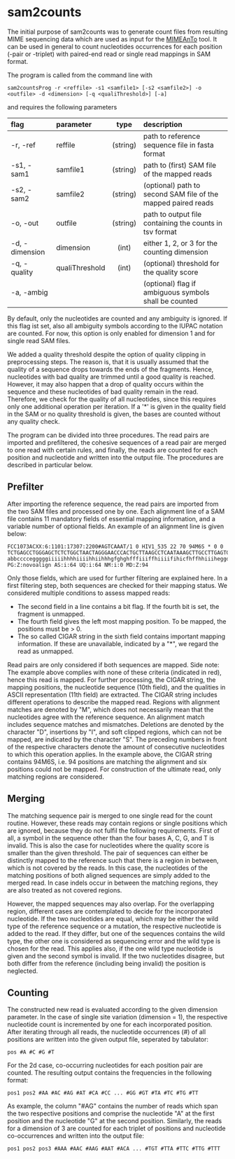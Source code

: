 # sam2counts

The initial purpose of sam2counts was to generate count files from resulting MIME sequencing data which are used as input for
the [MIMEAnTo](https://github.com/maureensmith/MIMEAnTo) tool. 
It can be used in general to count nucleotides occurrences for each position (-pair or -triplet) with paired-end read or single read mappings in SAM format. 



The program is called from the command line with
```
sam2countsProg -r <reffile> -s1 <samfile1> [-s2 <samfile2>] -o <outfile> -d <dimension> [-q <qualiThreshold>] [-a]
```
and requires the following parameters

| flag      | parameter       | type          | description  |
| :---------| :-------------  |:-------------:| :-----|
|-r, -ref      | reffile         | (string)      |   path to reference sequence file in fasta format |
|-s1, -sam1    | samfile1        | (string)      |   path to (first) SAM file of the mapped reads |
|-s2, -sam2    | samfile2        | (string)      |   (optional) path to second SAM file of the mapped paired reads |
|-o, -out      | outfile         | (string)      |   path to output file containing the counts in tsv format |
|-d, -dimension| dimension       | (int)         |   either 1, 2, or 3 for the counting dimension  |
|-q, -quality  | qualiThreshold  | (int)         |   (optional) threshold for the quality score |
|-a, -ambig    |                 |               |   (optional) flag if ambiguous symbols shall be counted|

By default, only the nucleotides are counted and any ambiguity is ignored. If this flag ist set, 
also all ambiguity symbols according to the IUPAC notation are counted. For now, this option is 
only enabled for dimension 1 and for single read SAM files. 

We added a quality threshold despite the option of quality clipping in preprocessing steps. 
The reason is, that it is usually assumed that the quality of a
sequence drops towards the ends of the fragments. Hence, nucleotides with bad quality
are trimmed until a good quality is reached. However, it may also happen that a drop
of quality occurs within the sequence and these nucleotides of bad quality remain in the
read. Therefore, we check for the quality of all nucleotides, since this requires only one
additional operation per iteration.
If a '*' is given in the quality field in the SAM or no quality threshold is given, the bases are counted without any quality check.

The program can be divided into three procedures. The read pairs are imported and prefiltered,
the cohesive sequences of a read pair are merged to one read with certain rules,
and finally, the reads are counted for each position and nucleotide and written into the
output file. The procedures are described in particular below. 

## Prefilter
After importing the reference sequence, the read pairs are imported from the two SAM
files and processed one by one. Each alignment line of a SAM file contains 11 mandatory
fields of essential mapping information, and a variable number of optional fields. An
example of an alignment line is given below:
```
FCC1073ACXX:6:1101:17307:2200#AGTCAAAT/1 0 HIV1_535 22 70 94M6S * 0 0
TCTGAGCCTGGGAGCTCTCTGGCTAACTAGGGAACCCACTGCTTAAGCCTCAATAAAGCTTGCCTTGAGTGCTCAAAGTAGTGTGTGCCCGTCTTGTGGT
abbccccegggggiiiiihhhhiiiihhiihhhgfghghfffiiiffhiiiifihicfhffhhiiiheggdgeeeceeadb_bddccbbbaaaBBBBBBB
PG:Z:novoalign AS:i:64 UQ:i:64 NM:i:0 MD:Z:94
```
Only those fields, which are used for further filtering are explained here.
In a first filtering step, both sequences are checked for their mapping status. We considered
multiple conditions to assess mapped reads:
* The second field in a line contains a bit flag. If the fourth bit is set, the fragment is
unmapped.
* The fourth field gives the left most mapping position. To be mapped, the positions
must be > 0.
* The so called CIGAR string in the sixth field contains important mapping information. If these are unavailable, 
indicated by a "*", we regard the read as unmapped.


Read pairs are only considered if both sequences are mapped. Side note: The example
above complies with none of these criteria (indicated in red), hence this read is mapped.
For further processing, the CIGAR string, the mapping positions, the nucleotide sequence
(10th field), and the qualities in ASCII representation (11th field) are extracted.
The CIGAR string includes different operations to describe the mapped read. Regions
with alignment matches are denoted by "M", which does not necessarily mean that the
nucleotides agree with the reference sequence. An alignment match includes sequence
matches and mismatches. Deletions are denoted by the character "D", insertions by "I",
and soft clipped regions, which can not be mapped, are indicated by the character "S". The
preceding numbers in front of the respective characters denote the amount of consecutive
nucleotides to which this operation applies. In the example above, the CIGAR string
contains 94M6S, i.e. 94 positions are matching the alignment and six positions could not
be mapped. For construction of the ultimate read, only matching regions are considered.

## Merging
The matching sequence pair is merged to one single read for the count routine. However,
these reads may contain regions or single positions which are ignored, because they do
not fulfil the following requirements.
First of all, a symbol in the sequence other than the four bases A, C, G, and T is invalid.
This is also the case for nucleotides where the quality score is smaller than the given
threshold.
The pair of sequences can either be distinctly mapped to the reference such that there is a
region in between, which is not covered by the reads.
In this case, the nucleotides of the matching positions of both aligned sequences are simply
added to the merged read. In case indels occur in between the matching regions, they
are also treated as not covered regions.

However, the mapped sequences may also overlap. For the overlapping region, different cases are contemplated to 
decide for the incorporated nucleotide. If the two nucleotides are equal, which may be either the wild type of the
reference sequence or a mutation, the respective nucleotide is added to the read. If they
differ, but one of the sequences contains the wild type, the other one is considered as sequencing
error and the wild type is chosen for the read. This applies also, if the one wild
type nucleotide is given and the second symbol is invalid. If the two nucleotides disagree,
but both differ from the reference (including being invalid) the position is neglected.

## Counting
The constructed new read is evaluated according to the given dimension parameter.
In the case of single site variation (dimension = 1), the respective nucleotide count is
incremented by one for each incorporated position. After iterating through all reads, the
nucleotide occurrences (#) of all positions are written into the given output file, seperated
by tabulator:
```
pos #A #C #G #T
```
For the 2d case, co-occurring nucleotides for each position pair are counted. The resulting
output contains the frequencies in the following format:
```
pos1 pos2 #AA #AC #AG #AT #CA #CC ... #GG #GT #TA #TC #TG #TT
```
As example, the column "#AG" contains the number of reads which span the two respective
positions and comprise the nucleotide "A" at the first position and the nucleotide "G"
at the second position.
Similarly, the reads for a dimension of 3 are counted for each triplet of positions and nucleotide
co-occurrences and written into the output file:
```
pos1 pos2 pos3 #AAA #AAC #AAG #AAT #ACA ... #TGT #TTA #TTC #TTG #TTT
```
